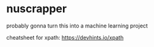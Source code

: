 # nuscrapper

probably gonna turn this into a machine learning project

cheatsheet for xpath: https://devhints.io/xpath